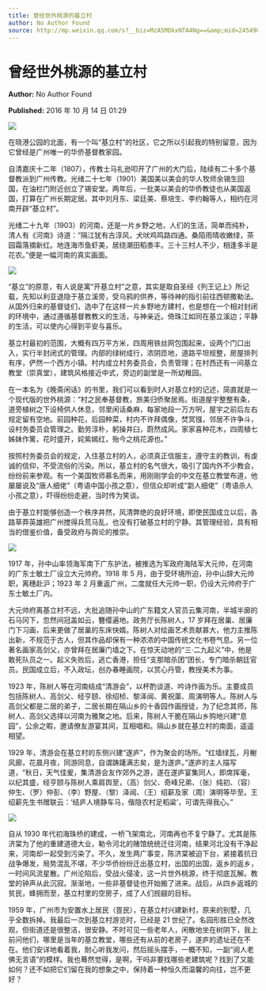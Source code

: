 ```yaml
---
title: 曾经世外桃源的基立村
author: No Author Found
source: http://mp.weixin.qq.com/s?__biz=MzA5MDkxNTA4Ng==&amp;mid=2454904341&amp;idx=1&amp;sn=dea85be040137cca98e36a0c2e7f8ec0&amp;chksm=87a21674b0d59f6269accabd5f84fe358cc9bab694647ee2fede51005a702dd38ea620433556#rd
---
```


# 曾经世外桃源的基立村

**Author:** No Author Found

**Published:** 2016 年 10 月 14 日 01:29

![](http://mmbiz.qpic.cn/mmbiz_jpg/PJWG74pLsMYDEv0d4bUJbQBpS4sWIJib8ibhEicNmA078Qwic1us7Hy3XQhlQJ9V4qP3gf7NibNZysG4yqzamUHYx3w/0?wx_fmt=jpeg)

在晓港公园的北面，有一个叫“基立村”的社区，它之所以引起我的特别留意，因为它曾经是广州唯一的华侨基督教家园。

自清嘉庆十二年（1807），传教士马礼逊叩开了广州的大门后，陆续有二十多个基督教派到广州传教。光绪二十七年（1901）美国美以美会的华人牧师余锡生回国，在油栏门附近创立了锡安堂。两年后，一批美以美会的华侨教徒也从美国返国，打算在广州长期定居。其中刘月东、梁廷美、蔡培生、李约翰等人，相约在河南开辟“基立村”。

光绪二十九年（1903）的河南，还是一片乡野之地，人们的生活，简单而纯朴，清人有《河南》诗道：“隔江犹有古淳风，犬吠鸡鸣路四通。桑陌雨晴收嫩绿，茶园霜落摘新红。地连海市鱼虾美，居绕潮田稻黍丰。三十三村人不少，相逢多半是花农。”便是一幅河南的真实画面。

![](http://mmbiz.qpic.cn/mmbiz_jpg/PJWG74pLsMbVctpxtTV4LfCWOibc7hPBibhbic8ghH71G3SQzXb9ZlYsshFfMS5fGuuicoiazuFhYiaHeJWPu2JialhZQ/0?wx_fmt=jpeg)

“基立”的原意，有人说是寓“开基立村”之意，其实是取自圣经《列王记上》所记载，先知以利亚退隐于基立溪旁，受乌鸦的供养，等待神的指引前往西顿撒勒法。从国外归来的基督徒们，选中了在这样一片乡野地方建村，也是想在一个相对封闭的环境中，通过遵循基督教教义的生活，与神亲近。倚珠江如同在基立溪边；平静的生活，可以使内心得到平安与喜乐。

基立村最初的范围，大概有四万平方米，四周用铁丝网包围起来，设两个门口出入，实行半封闭式的管理。内部的绿树成行，浓阴匝地，道路平坦规整，房屋排列有序，俨然一个西方小镇。村内成立村务委员会，负责管理；在村西还有一间基立教堂（崇真堂），建筑风格接近中式，旁边的副堂是一所幼稚园。

在一本名为《晚斋闲话》的书里，我们可以看到时人对基立村的记述，简直就是一个现代版的世外桃源：“村之民奉基督教，旅美归侨聚居焉。街道屋宇整整有条，道旁植树之下设椅供人休息，邻里闲话桑麻，每家地段一万方呎，屋宇之前后左右规定留有空地。前园种花，后园种菜，村内不许拜偶像，焚冥镪，邻居不许争斗，设村务委员会管理之。勤劳淳朴，躬操井臼，蔚然成风。家家喜种花木，四周植七姊妹作篱，花时盛开，姹紫嫣红，殆今之桃花源也。”

按照村务委员会的规定，入住基立村的人，必须真正信服主，遵守主的教训，有虔诚的信仰，不受流俗的污染。所以，基立村的名气很大，吸引了国内外不少教会，纷纷前来参观。有一个美国牧师慕名而来，用刚刚学会的中文在基立教堂布道，他屡屡说及“唐人细佬”（粤语中国小孩之意），但信众却听成“劏人细佬”（粤语杀人小孩之意），吓得纷纷走避，当时传为笑谈。

由于基立村能够创造一个秩序井然，风清弊绝的良好环境，即使民国成立以后，各路草莽英雄把广州搅得兵荒马乱，也没有打破基立村的宁静。其管理经验，具有相当的借鉴价值，备受政府与舆论的推崇。

![](http://mmbiz.qpic.cn/mmbiz_jpg/PJWG74pLsMbVctpxtTV4LfCWOibc7hPBibTF28Bj1ThU2zoQVFfE1XM34wic3nJjkG0BB1e40Nuj6aUN9m1mpy2yw/0?wx_fmt=jpeg)

1917 年，孙中山率领海军南下广东护法，被推选为军政府海陆军大元帅，在河南的广东士敏土厂设立大元帅府。1918 年 5 月，由于受环境所迫，孙中山辞大元帅职，离穗赴沪；1923 年 2 月重返广州，二度就任大元帅一职，仍设大元帅府于广东士敏土厂内。

大元帅府离基立村不远，大批追随孙中山的广东籍文人官员云集河南，半城半廓的石马冈下，忽然间冠盖如云，簪缨遍地。政务厅长陈树人，17 岁拜在居巢、居廉门下习画，后来更做了居巢的东床快婿。陈树人对绘画艺术贡献甚大，他力主推陈出新，不规范于古人，但其作品却保有一种浓浓的中国传统文化书卷气息。另一位著名画家高剑父，亦曾拜在居廉门墙之下。在惊天动地的“三·二九起义”中，他是敢死队员之一。起义失败后，逃亡香港，担任“支那暗杀团”团长，专门暗杀朝廷官员。民国成立后，不入政坛，创办春睡画院，以赏心丹管，教授美术为事。

1923 年，陈树人等在河南结成“清游会”，以杯酌谈道、吟诗作画为乐。主要成员包括陈树人、高剑父、经亨颐、徐绍桢、黎泽闿、黄祝蕖、周演明等人。陈树人与高剑父都是二居的弟子，二居长期在隔山乡的十香园作画授徒，为了纪念其师，陈树人、高剑父选择以河南为雅聚之地。后来，陈树人干脆在隔山乡购地兴建“息园”，公余之暇，邀请僚友游宴其间，互相唱和。隔山乡就在基立村的南面，遥遥相望。

1929 年，清游会在基立村的东侧兴建“遂庐”，作为聚会的场所。“红墙绿瓦，月榭风廊，花晨月夜，同游同息，自谓踌躇满志矣，是为遂庐。”遂庐的主人描写道，“秋日，天气佳爰，集清游会友作郊外之游，遂在遂庐宴集同人，即席挥毫，以纪其盛，经亨颐与陈树人乘肩舆至，（高）剑父、奇峰兄弟、（张）纯初、（容）仲生、（罗）仲彭、（李）野屋、（黎）泽闿、（王）绍薪及家（周）演明等毕至。王绍薪先生书赠联云：‘结庐人境静车马，偕隐农村足稻粱’，可谓先得我心。”

![](http://mmbiz.qpic.cn/mmbiz_jpg/PJWG74pLsMbVctpxtTV4LfCWOibc7hPBibfcUv4WrFtwSHzaEicuUotIlhJgmKIeCcDpQ1S2N9Yh2em5grjUJVDDA/0?wx_fmt=jpeg)

自从 1930 年代初海珠桥的建成，一桥飞架南北，河南再也不复宁静了。尤其是陈济棠为了他的重建道德大业，勒令河北的赌馆统统迁往河南，结果河北没有干净起来，河南却一起受到污染了。不久，发生两广事变，陈济棠被迫下台，紧接着抗日战争爆发，局势混乱不堪，不少华侨纷纷迁出基立村，出国的出国，返乡的返乡，一时间风流星散。广州沦陷后，受战火侵凌，这一片世外桃源，终于彻底瓦解。教堂的钟声从此沉寂。渐渐地，一些非基督徒也开始搬了进来。战后，从四乡返城的贫民，蜂拥而至，基立村里的空房子，成了人们觊觎的目标。

1959 年，广州市为安置水上居民（疍民），在基立村兴建新村，原来的别墅，几乎全数拆掉。我最后一次到基立村游览时，已经是 21 世纪了。名园形胜已全然改观，但街道还是很整洁，很安静。不时可见一些老年人，闲散地坐在树阴下，我上前问他们，哪里是当年的基立教堂，哪些还有从前的老房子，遂庐的遗址还在不在。他们安详地看着我，耐心听我发问，然后摇头摆手，一概不知，一副“阅人老佛无言语”的模样。我也蓦然觉得，是啊，干吗非要找哪些老建筑呢？找到了又能如何？还不如把它们留在我的想象之中，保持着一种恒久而温馨的向往，岂不更好？
